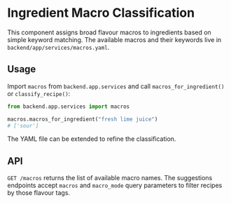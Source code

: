 # Ingredient Macro Classification

This component assigns broad flavour macros to ingredients based on simple
keyword matching. The available macros and their keywords live in
`backend/app/services/macros.yaml`.

## Usage

Import `macros` from `backend.app.services` and call
`macros_for_ingredient()` or `classify_recipe()`:

```python
from backend.app.services import macros

macros.macros_for_ingredient("fresh lime juice")
# ['sour']
```

The YAML file can be extended to refine the classification.

## API

``GET /macros`` returns the list of available macro names. The suggestions
endpoints accept ``macros`` and ``macro_mode`` query parameters to filter
recipes by those flavour tags.
